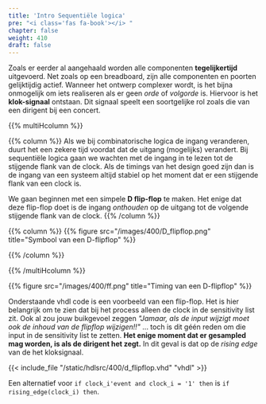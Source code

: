 ```yaml
---
title: 'Intro Sequentiële logica'
pre: "<i class='fas fa-book'></i> "
chapter: false
weight: 410
draft: false
---
```


Zoals er eerder al aangehaald worden alle componenten **tegelijkertijd** uitgevoerd. Net zoals op een breadboard, zijn alle componenten en poorten gelijktijdig actief. Wanneer het ontwerp complexer wordt, is het bijna onmogelijk om iets realiseren als er geen *orde* of *volgorde* is. Hiervoor is het **klok-signaal** ontstaan. Dit signaal speelt een soortgelijke rol zoals die van een dirigent bij een concert.

{{% multiHcolumn %}}

{{% column %}}
Als we bij combinatorische logica de ingang veranderen, duurt het een zekere tijd voordat dat de uitgang (mogelijks) verandert. Bij sequentiële logica gaan we wachten met de ingang in te lezen tot de stijgende flank van de clock. Als de timings van het design goed zijn dan is de ingang van een systeem altijd stabiel op het moment dat er een stijgende flank van een clock is.

We gaan beginnen met een simpele <strong>D flip-flop</strong> te maken. Het enige dat deze flip-flop doet is de ingang <i>onthouden</i> op de uitgang tot de volgende stijgende flank van de clock.
{{% /column %}}

{{% column %}}
  {{% figure src="/images/400/D_flipflop.png" title="Symbool van een D-flipflop"  %}}<br/>
  <!-- { signal: 
    [
      {name: "Clock",  wave: '0h.l.h.l.h.l.h.l.h' },
      {name: 'Input',  wave: '1.......0....1....' },
      {name: 'Output', wave: 'x1.......0.....1..' },
]} -->

{{% /column %}}

{{% /multiHcolumn %}}

{{% figure src="/images/400/ff.png" title="Timing van een  D-flipflop"  %}}
<!-- { signal: 
    [
      {name: "Clock",           wave: '0h.l.h.l.h.l.h.l.h.l.h.l.' },
      {name: 'Input',           wave: '1...0...1.......0.1......' },
      {name: 'Output', wave: 'x1...0...1.......0...1...' },    
    ]
} -->


Onderstaande vhdl code is een voorbeeld van een flip-flop. Het is hier belangrijk om te zien dat bij het process alleen de clock in de sensitivity list zit. Ook al zou jouw buikgevoel zeggen *"Jamaar, als de input wijzigt moet ook de inhoud van de flipflop wijzigen!!"* ... toch is dit géén reden om die input in de sensitivity list te zetten. **Het enige moment dat er gesampled mag worden, is als de dirigent het zegt.** In dit geval is dat op de *rising edge* van de het kloksignaal.

{{< include_file "/static/hdlsrc/400/d_flipflop.vhd" "vhdl" >}}

Een alternatief voor ```if clock_i'event and clock_i = '1' then``` is ```if rising_edge(clock_i) then```.